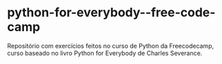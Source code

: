 # python-for-everybody--free-code-camp
Repositório com exercícios feitos no curso de Python da Freecodecamp, curso baseado no livro Python for Everybody de Charles Severance.
